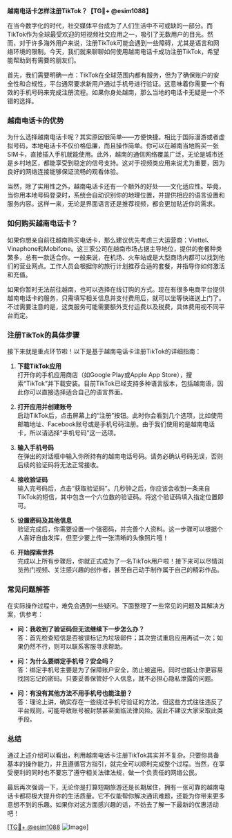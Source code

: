 **越南电话卡怎样注册TikTok？【TG💪+ @esim1088】**

在当今数字化的时代，社交媒体平台成为了人们生活中不可或缺的一部分。而TikTok作为全球最受欢迎的短视频社交应用之一，吸引了无数用户的目光。然而，对于许多海外用户来说，注册TikTok可能会遇到一些障碍，尤其是语言和网络环境的限制。今天，我们就来聊聊如何使用越南电话卡成功注册TikTok，希望能帮助到有需要的朋友们。

首先，我们需要明确一点：TikTok在全球范围内都有服务，但为了确保账户的安全性和合规性，平台通常要求新用户通过手机号进行验证。这意味着你需要一个有效的手机号码来完成注册流程。如果你身处越南，那么当地的电话卡无疑是一个不错的选择。

### 越南电话卡的优势

为什么选择越南电话卡呢？其实原因很简单——方便快捷。相比于国际漫游或者虚拟号码，本地电话卡不仅价格低廉，而且操作简单。你可以在越南当地购买一张SIM卡，直接插入手机就能使用。此外，越南的通信网络覆盖广泛，无论是城市还是乡村地区，都能享受到稳定的信号支持。这对于视频类应用来说尤为重要，因为良好的网络连接能够保证流畅的观看体验。

当然，除了实用性之外，越南电话卡还有一个额外的好处——文化适应性。毕竟，当你用本地号码登录时，系统会自动识别你的地理位置，并提供相应的语言设置和服务内容。这样一来，无论是界面语言还是推荐视频，都会更加贴近你的需求。

### 如何购买越南电话卡？

如果你想亲自前往越南购买电话卡，那么建议优先考虑三大运营商：Viettel、Vinaphone和Mobifone。这三家公司在越南市场占据主导地位，提供的套餐种类繁多，总有一款适合你。一般来说，在机场、火车站或是大型商场内都可以找到他们的营业网点。工作人员会根据你的旅行计划推荐合适的套餐，并指导你如何激活和充值。

如果你暂时无法前往越南，也可以选择在线订购的方式。现在有很多电商平台提供越南电话卡的服务，只需填写相关信息并支付费用后，就可以坐等快递送上门了。不过需要注意的是，这类服务可能需要额外支付运费以及税费，具体费用视不同平台而定。

### 注册TikTok的具体步骤

接下来就是重点环节啦！以下是基于越南电话卡注册TikTok的详细指南：

1. **下载TikTok应用**  
   打开你的手机应用商店（如Google Play或Apple App Store），搜索“TikTok”并下载安装。目前TikTok已经支持多种语言版本，包括越南语，因此你可以直接选择适合自己的语言界面。

2. **打开应用并创建账号**  
   启动TikTok后，点击屏幕上的“注册”按钮。此时你会看到几个选项，比如使用邮箱地址、Facebook账号或是手机号码注册。由于我们使用的是越南电话卡，所以请选择“手机号码”这一选项。

3. **输入手机号码**  
   在弹出的对话框中输入你所持有的越南电话号码。请务必确认号码无误，否则后续的验证码将无法正常接收。

4. **接收验证码**  
   输入完号码后，点击“获取验证码”。几秒钟之后，你应该会收到一条来自TikTok的短信，其中包含一个六位数的验证码。将这个验证码填入指定位置即可。

5. **设置密码及其他信息**  
   验证完成后，你需要设置一个强密码，并完善个人资料。这一步骤可以根据个人喜好自由发挥，但至少要上传一张清晰的头像照片哦！

6. **开始探索世界**  
   完成以上所有步骤后，你就正式成为了一名TikTok用户啦！接下来可以尽情浏览热门视频、关注感兴趣的创作者，甚至自己动手制作属于自己的精彩作品。

### 常见问题解答

在实际操作过程中，难免会遇到一些疑问。下面整理了一些常见的问题及其解决方案，供参考：

- **问：我收到了验证码但无法继续下一步怎么办？**  
  答：首先检查短信是否被误标记为垃圾邮件；其次尝试重启应用再试一次；如果仍然不行，则可以联系客服寻求帮助。

- **问：为什么要绑定手机号？安全吗？**  
  答：绑定手机号主要是为了保障账户安全，防止被盗用。同时也能让你更容易找回忘记的密码。只要妥善保管好个人信息，就不必担心隐私泄露的问题。

- **问：有没有其他方法不用手机号也能注册？**  
  答：理论上讲，确实存在一些绕过手机号验证的方法，但这些方式往往违反了平台规则，可能导致账号被封禁甚至面临法律风险。因此不建议大家采取此类手段。

### 总结

通过上述介绍可以看出，利用越南电话卡注册TikTok其实并不复杂。只要你具备基本的操作能力，并且遵循官方指引，就完全可以顺利完成整个过程。当然，在享受便利的同时也不要忘了遵守相关法律法规，做一个负责任的网络公民。

最后再次强调一下，无论你是打算短期旅游还是长期居住，拥有一张可靠的越南电话卡都将极大提升你的生活质量。它不仅能帮你解决通讯难题，还能为你带来更多意想不到的乐趣。如果你对这方面感兴趣的话，不妨去了解一下最新的优惠活动吧！

[[TG💪+ @esim1088](https://t.me/s/esim1088) ![Image](https://i.postimg.cc/4NQfJmqS/Snipaste-2025-05-13-00-14-12.png)]